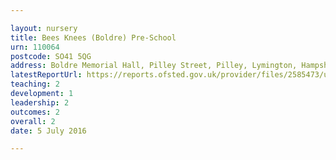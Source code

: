 ```yaml
---

layout: nursery
title: Bees Knees (Boldre) Pre-School
urn: 110064
postcode: SO41 5QG
address: Boldre Memorial Hall, Pilley Street, Pilley, Lymington, Hampshire, SO41 5QG
latestReportUrl: https://reports.ofsted.gov.uk/provider/files/2585473/urn/110064.pdf
teaching: 2
development: 1
leadership: 2
outcomes: 2
overall: 2
date: 5 July 2016

---
```

